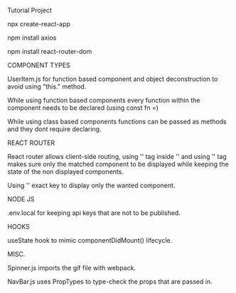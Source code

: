 Tutorial Project

npx create-react-app

npm install axios

npm install react-router-dom

COMPONENT TYPES

UserItem.js for function based component and object deconstruction to avoid using "this." method.

While using function based components every function within the component needs to be declared (using const fn =)

While using class based components functions can be passed as methods and they dont require declaring.

REACT ROUTER

React router allows client-side routing, using '<Route>' tag inside '<Router>' and using '<Switch>' tag makes sure
only the matched component to be displayed while keeping the state of the non displayed components.
  
Using '<Route exact>' exact key to display only the wanted component.
  
NODE JS

.env.local for keeping api keys that are not to be published.

HOOKS

useState hook to mimic componentDidMount() lifecycle.

MISC.

Spinner.js imports the gif file with webpack.

NavBar.js uses PropTypes to type-check the props that are passed in.
